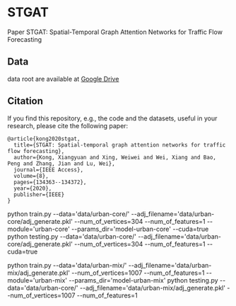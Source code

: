 # STGAT
Paper STGAT: Spatial-Temporal Graph Attention Networks for Traffic Flow Forecasting


## Data
data root are available at [Google Drive](https://drive.google.com/drive/folders/101kElpc2XudMpW_0v0CBpiZ5VPeeF5py?usp=sharing)


## Citation

If you find this repository, e.g., the code and the datasets, useful in your research, please cite the following paper:
```
@article{kong2020stgat,
  title={STGAT: Spatial-temporal graph attention networks for traffic flow forecasting},
  author={Kong, Xiangyuan and Xing, Weiwei and Wei, Xiang and Bao, Peng and Zhang, Jian and Lu, Wei},
  journal={IEEE Access},
  volume={8},
  pages={134363--134372},
  year={2020},
  publisher={IEEE}
}
```
python train.py --data='data/urban-core/' --adj_filename='data/urban-core/adj_generate.pkl' --num_of_vertices=304 --num_of_features=1 --module='urban-core' --params_dir='model-urban-core' --cuda=true
python testing.py --data='data/urban-core/' --adj_filename='data/urban-core/adj_generate.pkl' --num_of_vertices=304 --num_of_features=1 --cuda=true

python train.py --data='data/urban-mix/' --adj_filename='data/urban-mix/adj_generate.pkl' --num_of_vertices=1007 --num_of_features=1 --module='urban-mix' --params_dir='model-urban-mix'
python testing.py --data='data/urban-core/' --adj_filename='data/urban-mix/adj_generate.pkl' --num_of_vertices=1007 --num_of_features=1